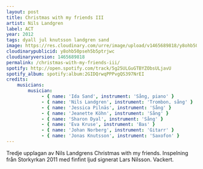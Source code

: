 ```yaml
---
layout: post
title: Christmas with my friends III
artist: Nils Landgren
label: ACT
year: 2012
tags: dyall jul knutsson landgren sand
image: https://res.cloudinary.com/urre/image/upload/v1465689818/y8ohb50pseh5b5ptrjwc.jpg
cloudinarypublicid: y8ohb50pseh5b5ptrjwc
cloudinaryversion: 1465689818
permalink: /christmas-with-my-friends-iii/
spotify: http://open.spotify.com/track/5g25ULGuGTBYZObsULjavU
spotify_album: spotify:album:2GIDQrwqPPPvgQS397NrEI
credits:
    musicians:
        musician:
             - { name: 'Ida Sand', instrument: 'Sång, piano' }
             - { name: 'Nils Landgren', instrument: 'Trombon, sång' }
             - { name: 'Jessica Pilnäs', instrument: 'Sång' }
             - { name: 'Jeanette Köhn', instrument: 'Sång' }
             - { name: 'Sharon Dyal', instrument: 'Sång' }
             - { name: 'Eva Kruse', instrument: 'Bas' }
             - { name: 'Johan Norberg', instrument: 'Gitarr' }
             - { name: 'Jonas Knutsson', instrument: 'Saxofon' }
---
```


Tredje upplagan av Nils Landgrens Christmas with my friends. Inspelning från Storkyrkan 2011 med finfint ljud signerat Lars Nilsson. Vackert.